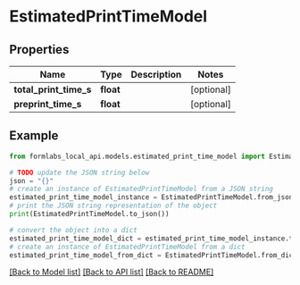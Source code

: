 # EstimatedPrintTimeModel


## Properties

Name | Type | Description | Notes
------------ | ------------- | ------------- | -------------
**total_print_time_s** | **float** |  | [optional] 
**preprint_time_s** | **float** |  | [optional] 

## Example

```python
from formlabs_local_api.models.estimated_print_time_model import EstimatedPrintTimeModel

# TODO update the JSON string below
json = "{}"
# create an instance of EstimatedPrintTimeModel from a JSON string
estimated_print_time_model_instance = EstimatedPrintTimeModel.from_json(json)
# print the JSON string representation of the object
print(EstimatedPrintTimeModel.to_json())

# convert the object into a dict
estimated_print_time_model_dict = estimated_print_time_model_instance.to_dict()
# create an instance of EstimatedPrintTimeModel from a dict
estimated_print_time_model_from_dict = EstimatedPrintTimeModel.from_dict(estimated_print_time_model_dict)
```
[[Back to Model list]](../README.md#documentation-for-models) [[Back to API list]](../README.md#documentation-for-api-endpoints) [[Back to README]](../README.md)


